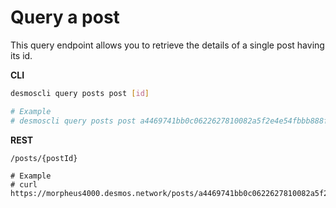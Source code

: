 # Query a post
This query endpoint allows you to retrieve the details of a single post having its id. 

**CLI**
 ```bash
desmoscli query posts post [id]

# Example
# desmoscli query posts post a4469741bb0c0622627810082a5f2e4e54fbbb888f25a4771a5eebc697d30cfc
``` 

**REST**
```
/posts/{postId}

# Example
# curl https://morpheus4000.desmos.network/posts/a4469741bb0c0622627810082a5f2e4e54fbbb888f25a4771a5eebc697d30cfc
```
